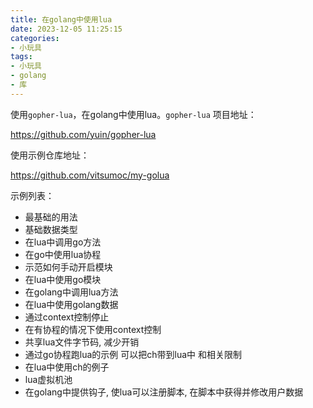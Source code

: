 ```yaml
---
title: 在golang中使用lua
date: 2023-12-05 11:25:15
categories:
- 小玩具
tags:
- 小玩具
- golang
- 库
---
```


使用```gopher-lua```，在golang中使用lua。```gopher-lua``` 项目地址：

https://github.com/yuin/gopher-lua

<!-- more -->

使用示例仓库地址：

https://github.com/vitsumoc/my-golua

示例列表：

+ 最基础的用法
+ 基础数据类型
+ 在lua中调用go方法
+ 在go中使用lua协程
+ 示范如何手动开启模块
+ 在lua中使用go模块
+ 在golang中调用lua方法
+ 在lua中使用golang数据
+ 通过context控制停止
+ 在有协程的情况下使用context控制
+ 共享lua文件字节码, 减少开销
+ 通过go协程跑lua的示例 可以把ch带到lua中 和相关限制
+ 在lua中使用ch的例子
+ lua虚拟机池
+ 在golang中提供钩子, 使lua可以注册脚本, 在脚本中获得并修改用户数据